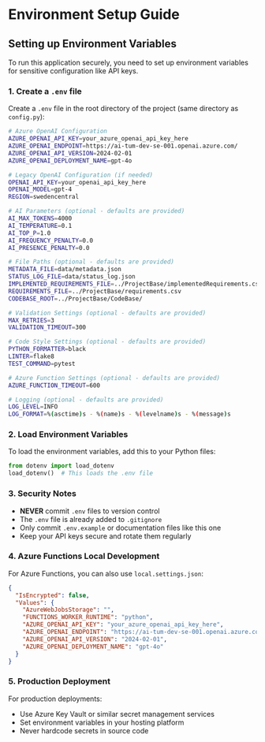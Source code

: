 # Environment Setup Guide

## Setting up Environment Variables

To run this application securely, you need to set up environment variables for sensitive configuration like API keys.

### 1. Create a `.env` file

Create a `.env` file in the root directory of the project (same directory as `config.py`):

```bash
# Azure OpenAI Configuration
AZURE_OPENAI_API_KEY=your_azure_openai_api_key_here
AZURE_OPENAI_ENDPOINT=https://ai-tum-dev-se-001.openai.azure.com/
AZURE_OPENAI_API_VERSION=2024-02-01
AZURE_OPENAI_DEPLOYMENT_NAME=gpt-4o

# Legacy OpenAI Configuration (if needed)
OPENAI_API_KEY=your_openai_api_key_here
OPENAI_MODEL=gpt-4
REGION=swedencentral

# AI Parameters (optional - defaults are provided)
AI_MAX_TOKENS=4000
AI_TEMPERATURE=0.1
AI_TOP_P=1.0
AI_FREQUENCY_PENALTY=0.0
AI_PRESENCE_PENALTY=0.0

# File Paths (optional - defaults are provided)
METADATA_FILE=data/metadata.json
STATUS_LOG_FILE=data/status_log.json
IMPLEMENTED_REQUIREMENTS_FILE=../ProjectBase/implementedRequirements.csv
REQUIREMENTS_FILE=../ProjectBase/requirements.csv
CODEBASE_ROOT=../ProjectBase/CodeBase/

# Validation Settings (optional - defaults are provided)
MAX_RETRIES=3
VALIDATION_TIMEOUT=300

# Code Style Settings (optional - defaults are provided)
PYTHON_FORMATTER=black
LINTER=flake8
TEST_COMMAND=pytest

# Azure Function Settings (optional - defaults are provided)
AZURE_FUNCTION_TIMEOUT=600

# Logging (optional - defaults are provided)
LOG_LEVEL=INFO
LOG_FORMAT=%(asctime)s - %(name)s - %(levelname)s - %(message)s
```

### 2. Load Environment Variables

To load the environment variables, add this to your Python files:

```python
from dotenv import load_dotenv
load_dotenv()  # This loads the .env file
```

### 3. Security Notes

- **NEVER** commit `.env` files to version control
- The `.env` file is already added to `.gitignore`
- Only commit `.env.example` or documentation files like this one
- Keep your API keys secure and rotate them regularly

### 4. Azure Functions Local Development

For Azure Functions, you can also use `local.settings.json`:

```json
{
  "IsEncrypted": false,
  "Values": {
    "AzureWebJobsStorage": "",
    "FUNCTIONS_WORKER_RUNTIME": "python",
    "AZURE_OPENAI_API_KEY": "your_azure_openai_api_key_here",
    "AZURE_OPENAI_ENDPOINT": "https://ai-tum-dev-se-001.openai.azure.com/",
    "AZURE_OPENAI_API_VERSION": "2024-02-01",
    "AZURE_OPENAI_DEPLOYMENT_NAME": "gpt-4o"
  }
}
```

### 5. Production Deployment

For production deployments:

- Use Azure Key Vault or similar secret management services
- Set environment variables in your hosting platform
- Never hardcode secrets in source code
